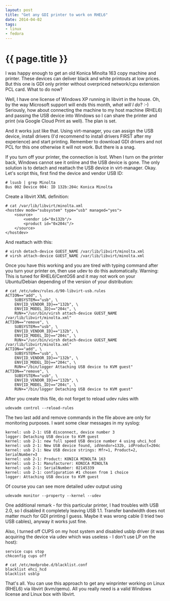 ```yaml
---
layout: post
title: "Get any GDI printer to work on RHEL6"
date: 2014-04-02
tags:
- linux
- fedora
---
```

{{ page.title }}
================

I was happy enough to get an old Konica Minolta 163 copy machine and printer.
These devices can deliver black and white printouts at low prices. But this
one is GDI only printer without overpriced network/cpu extension PCL card.
What to do now?

Well, I have one license of Windows XP running in libvirt in the house. Oh, by
the way Microsoft support will ends this month, *what will I do*? :-)
Seriously, how about connecting the machine to my host machine (RHEL6) and
passing the USB device into Windows so I can share the printer and print (via
Google Cloud Print as well). The plan is set.

And it works just like that. Using virt-manager, you can assign the USB
device, install drivers (I'd recommend to install drivers FIRST after my
experience) and start printing. Remember to download GDI drivers and not PCL
for this one otherwise it will not work. But there is a snag.

If you turn off your printer, the connection is lost. When I turn on the
printer back, Windows cannot see it online and the USB device is gone. The
only solution is to detach and reattach the USB device in virt-manager. Okay.
Let's script this, first find the device and vendor USB ID:

    # lsusb | grep Minolta
    Bus 002 Device 004: ID 132b:204c Konica Minolta

Create a libvirt XML definition:

    # cat /var/lib/libvirt/minolta.xml
    <hostdev mode="subsystem" type="usb" managed="yes">
        <source>
            <vendor id="0x132b"/>
            <product id="0x204c"/>
        </source>
    </hostdev>

And reattach with this:

    # virsh detach-device GUEST_NAME /var/lib/libvirt/minolta.xml
    # virsh attach-device GUEST_NAME /var/lib/libvirt/minolta.xml

Once you have this working and you are tired with typing command after you
turn your printer on, then use udev to do this automatically. Warning: This is
tuned for RHEL6/CentOS6 and it may not work on your Ubuntu/Debian depending of
the version of your distribution:

    # cat /etc/udev/rules.d/90-libvirt-usb.rules
    ACTION=="add", \
        SUBSYSTEM=="usb", \
        ENV{ID_VENDOR_ID}=="132b", \
        ENV{ID_MODEL_ID}=="204c", \
        RUN+="/usr/bin/virsh attach-device GUEST_NAME /var/lib/libvirt/minolta.xml"
    ACTION=="remove", \
        SUBSYSTEM=="usb", \
        ENV{ID_VENDOR_ID}=="132b", \
        ENV{ID_MODEL_ID}=="204c", \
        RUN+="/usr/bin/virsh detach-device GUEST_NAME /var/lib/libvirt/minolta.xml"
    ACTION=="add", \
        SUBSYSTEM=="usb", \
        ENV{ID_VENDOR_ID}=="132b", \
        ENV{ID_MODEL_ID}=="204c", \
        RUN+="/bin/logger Attaching USB device to KVM guest"
    ACTION=="remove", \
        SUBSYSTEM=="usb", \
        ENV{ID_VENDOR_ID}=="132b", \
        ENV{ID_MODEL_ID}=="204c", \
        RUN+="/bin/logger Detaching USB device to KVM guest"

After you create this file, do not forget to reload udev rules with

    udevadm control --reload-rules

The two last add and remove commands in the file above are only for monitoring
purposes. I want some clear messages in my syslog:

    kernel: usb 2-1: USB disconnect, device number 3
    logger: Detaching USB device to KVM guest
    kernel: usb 2-1: new full speed USB device number 4 using uhci_hcd
    kernel: usb 2-1: New USB device found, idVendor=132b, idProduct=204c
    kernel: usb 2-1: New USB device strings: Mfr=1, Product=2, SerialNumber=3
    kernel: usb 2-1: Product: KONICA MINOLTA 163
    kernel: usb 2-1: Manufacturer: KONICA MINOLTA
    kernel: usb 2-1: SerialNumber: 02145339
    kernel: usb 2-1: configuration #1 chosen from 1 choice
    logger: Attaching USB device to KVM guest

Of course you can see more detailed udev output using

    udevadm monitor --property --kernel --udev

One additional remark - for this particular printer, I had troubles with USB
2.0, so I disabled it completely leaving USB 1.1. Transfer bandwidth does not
matter much for GDI printing I guess. Maybe it was wrong cable (I tried two
USB cables), anyway it works just fine.

Also, I turned off CUPS on my host system and disabled usblp driver (it was
acquiring the device via udev which was useless - I don't use LP on the host):

    service cups stop
    chkconfig cups off

    # cat /etc/modprobe.d/blacklist.conf
    blacklist ehci_hcd
    blacklist usblp

That's all. You can use this approach to get any winprinter working on Linux
(RHEL6) via libvirt (kvm/qemu). All you really need is a valid Windows license
and Linux box with libvirt.
